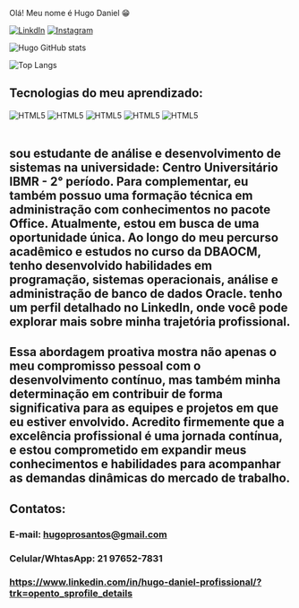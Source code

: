  Olá! Meu nome é Hugo Daniel 😁

[![LinkdIn](https://img.shields.io/badge/LinkedIn-0077B5?style=for-the-badge&logo=linkedin&logoColor=white)](https://www.linkedin.com/in/hugo-daniel-profissional?lipi=urn%3Ali%3Apage%3Ad_flagship3_profile_view_base_contact_details%3BMhQqx%2BhpR5abS0MXZXaunQ%3D%3D)
[![Instagram](https://img.shields.io/badge/Instagram-E4405F?style=for-the-badge&logo=instagram&logoColor=white)](https://www.instagram.com/danyell.santoss/)

![Hugo GitHub stats](https://github-readme-stats.vercel.app/api?username=HD-TI&show_icons=true&theme=dark)

![Top Langs](https://github-readme-stats.vercel.app/api/top-langs/?username=HD-TI&layout=compact)

## Tecnologias do meu aprendizado:

<div> 
    <img align="center" alt="HTML5" src="https://img.shields.io/badge/HTML5-E34F26?style=for-the-badge&logo=html5&logoColor=white" />
    <img align="center" alt="HTML5" src="https://img.shields.io/badge/CSS3-1572B6?style=for-the-badge&logo=css3&logoColor=white" />
    <img align="center" alt="HTML5" src=https://img.shields.io/badge/JavaScript-F7DF1E?style=for-the-badge&logo=javascript&logoColor=black />
    <img align="center" alt="HTML5" src=https://img.shields.io/badge/Python-3776AB?style=for-the-badge&logo=python&logoColor=white/>
    <img align="center" alt="HTML5" src=https://img.shields.io/badge/PHP-777BB4?style=for-the-badge&logo=php&logoColor=white/>
</div></br>

## sou estudante de análise e desenvolvimento de sistemas na universidade: Centro Universitário IBMR - 2° período. Para complementar, eu também possuo uma formação técnica em administração com conhecimentos no pacote Office. Atualmente, estou em busca de uma oportunidade única. Ao longo do meu percurso acadêmico e estudos no curso da DBAOCM, tenho desenvolvido habilidades em programação, sistemas operacionais, análise e administração de banco de dados Oracle. tenho um perfil detalhado no LinkedIn, onde você pode explorar mais sobre minha trajetória profissional.

## Essa abordagem proativa mostra não apenas o meu compromisso pessoal com o desenvolvimento contínuo, mas também minha determinação em contribuir de forma significativa para as equipes e projetos em que eu estiver envolvido. Acredito firmemente que a excelência profissional é uma jornada contínua, e estou comprometido em expandir meus conhecimentos e habilidades para acompanhar as demandas dinâmicas do mercado de trabalho.

## Contatos:

### E-mail: hugoprosantos@gmail.com</br>
### Celular/WhtasApp: 21 97652-7831
### https://www.linkedin.com/in/hugo-daniel-profissional/?trk=opento_sprofile_details
